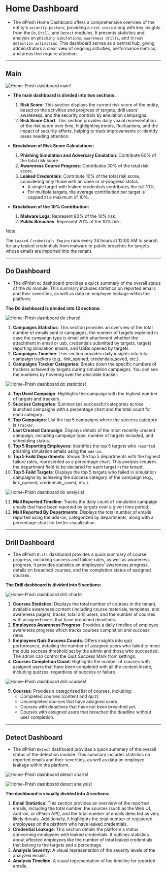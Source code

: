# Home Dashboard
- The dPhish Home Dashboard offers a comprehensive overview of the entity's `security posture`, providing a `risk score` along with key insights from the `Do`, `Drill`, and `Detect` modules. It presents statistics and analysis on `phishing simulations`, `awareness drills`, and `threat detection activities`. This dashboard serves as a central hub, giving administrators a clear view of ongoing activities, performance metrics, and areas that require attention.

---

## Main

![Home-Phish dashboard main!](../../assets/dashboard/main.png "Home-Phish dashboard main")

- **The main dashboard is divided into two sections:**
    
    1. **Risk Score**: This section displays the current risk score of the entity, based on the activities and progress of targets, drill users’ awareness, and the security controls by emulation campaigns.
    2. **Risk Score Chart**: This section provides daily visual representation of the risk score over time, highlighting trends, fluctuations, and the impact of security efforts, helping to track improvements or identify areas needing attention.

- **Breakdown of Risk Score Calculations:**
    1. **Phishing Simulation and Adversary Emulation**: Contribute 60% of the total risk score.
    2. **Awareness Course Progress**: Contributes 30% of the total risk score.
    3. **Leaked Credentials**: Contribute 10% of the total risk score, considering only those with an open or in-progress status.
        - A single target with leaked credentials contributes the full 10%.
        - For multiple targets, the average contribution per target is capped at a maximum of 10%.

- **Breakdown of the 10% Contribution:**
    1. **Malware Logs**: Represent 80% of the 10% risk.
    2. **Public Breaches**: Represent 20% of the 10% risk.

> [!NOTE]
> The `Leaked Credentials Engine` runs every 24 hours at 12:00 AM to search for any leaked credentials from malware or public breaches for targets whose emails are imported into the tenant.

---

## Do Dashboard
- The dPhish `Do` dashboard provides a quick summary of the overall status of the do module. This summary includes statistics on reported emails and their severities, as well as data on employee leakage within the platform.

**The Do dashboard is divided into 12 sections:**

![Home-Phish dashboard do charts!](../../assets/dashboard/do_charts.png "Home-Phish dashboard do charts")

1. **Campaigns Statistics**: This section provides an overview of the total number of emails sent in campaigns, the number of targets exploited in case the campaign type is email with attachment whether the attachment in email or usb, credentials submitted by targets, targets reporting simulation emails, and USBs opened by targets.
2. **Campaigns Timeline**: This section provides daily insights into total campaign trackers (e.g., link_opened, credentials_saved, etc.).
3. **Campaigns Tracker Categories**: Breaks down the specific numbers of trackers achieved by targets during simulation campaigns. You can see the numbers by hovering over the desirable tracker.

![Home-Phish dashboard do statictics!](../../assets/dashboard/do_statictics.png "Home-Phish dashboard do statictics")

4. **Top Used Campaign**: Highlights the campaign with the highest number of targets and trackers.
5. **Success Categories**: Summarizes successful categories across launched campaigns with a percentage chart and the total count for each category.
6. **Top Campaigns**: List the top 5 campaigns where the success category is `Tracker`.
7. **Last Created Campaign**: Displays details of the most recently created campaign, including campaign type, number of targets included, and scheduling status.
8. **Top 5 Reporting Employees**: Identifies the top 5 targets who `reported` phishing simulation emails using the `add-on`.
9. **Top 5 Faild Departments**: Shows the top 5 departments with the highest failure rates, represented as a percentage chart. This analysis requires the department field to be declared for each target in the tenant.
10. **Top 5 Faild Targets**: Displays the top 5 targets who failed in simulation campaigns by achieving the success category of the campaign (e.g., link_opened, credentials_saved, etc.).

![Home-Phish dashboard do analysis!](../../assets/dashboard/da_analysis.png "Home-Phish dashboard do analysis")

11. **Mail Reported Timeline**: Tracks the daily count of simulation campaign emails that have been reported by targets over a given time period.
12. **Mail Reported By Departments**:  Displays the total number of emails reported using the add-on, categorized by departments, along with a percentage chart for better visualization.

--- 

## Drill Dashboard
- The dPhish `Drill` dashboard provides a quick summary of course progress, including success and failure rates, as well as awareness progress. It provides statistics on employees' awareness progress, details on breached courses, and the completion status of assigned courses.

**The Drill dashboard is divided into 5 sections:**

![Home-Phish dashboard drill charts!](../../assets/dashboard/drill_charts.png "Home-Phish dashboard drill charts")

1. **Courses Statistics**: Displays the total number of courses in the tenant, available awareness content (including course materials, templates, and awareness pages), tracks, total drill users, and the number of courses with assigned users that have breached deadlines.
2. **Employees Awareness Progress**: Provides a daily timeline of employee awareness progress which tracks courses completion and success rates.
3. **Employees Quiz Success Counts**: Offers insights into quiz performance, detailing the number of assigned users who failed to meet the quiz success threshold set by the admin and those who succeeded. The admin can control the Quiz Success Mark from settings.
4. **Courses Completion Count**: Highlights the number of courses with assigned users that have been completed with all the content inside, including quizzes, regardless of success or failure.

![Home-Phish dashboard drill courses!](../../assets/dashboard/drill_courses.png "Home-Phish dashboard drill courses")

5. **Courses**: Provides a categorized list of courses, including:
    - Completed courses (content and quiz).
    - Uncompleted courses that have assigned users.
    - Courses with deadlines that have not been breached yet.
    - Courses with assigned users that breached the deadline without user completion.

---

## Detect Dashboard
- The dPhish `Detect` dashboard provides a quick summary of the overall status of the detection module. This summary includes statistics on reported emails and their severities, as well as data on employee leakage within the platform.

![Home-Phish dashboard detect charts!](../../assets/dashboard/detect_charts.png "Home-Phish dashboard detect charts")

![Home-Phish dashboard detect analysis!](../../assets/dashboard/detect_analysis.png "Home-Phish dashboard detect analysis")

**The dashboard is visually divided into 4 sections:**

1. **Email Statistics**: This section provides an overview of the reported emails, including the total number, the sources (such as the Web UI, Add-on, or dPhish API), and the total number of emails detected as very likely threats. Additionally, it highlights the total number of registered employees on the platform who have leaked credentials.
2. **Credential Leakage**: This section details the platform's status concerning employees with leaked credentials. It outlines statistics about affected employees like the number of total leaked credentials that belong to the targets and a percentage.
3. **Analysis Severity**: A visual representation of the severity levels of the analyzed emails.
4. **Analysis Timeline**: A visual representation of the timeline for reported emails.
